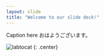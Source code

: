 ```yaml
---
layout: slide
title: "Welcome to our slide deck!"
---
```


Caption here
おはようございます。

![labtocat](https://octodex.github.com/images/labtocat.png)
{: .center}
